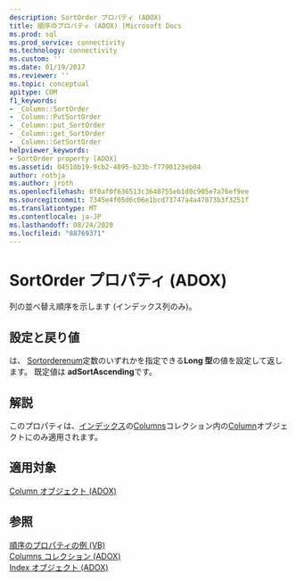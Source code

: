 ```yaml
---
description: SortOrder プロパティ (ADOX)
title: 順序のプロパティ (ADOX) |Microsoft Docs
ms.prod: sql
ms.prod_service: connectivity
ms.technology: connectivity
ms.custom: ''
ms.date: 01/19/2017
ms.reviewer: ''
ms.topic: conceptual
apitype: COM
f1_keywords:
- _Column::SortOrder
- _Column::PutSortOrder
- _Column::put_SortOrder
- _Column::get_SortOrder
- _Column::GetSortOrder
helpviewer_keywords:
- SortOrder property [ADOX]
ms.assetid: 04510b19-9cb2-4895-b23b-f7790123eb04
author: rothja
ms.author: jroth
ms.openlocfilehash: 0f0af0f636513c3648755eb1d0c905e7a76ef9ee
ms.sourcegitcommit: 7345e4f05d6c06e1bcd73747a4a47873b3f3251f
ms.translationtype: MT
ms.contentlocale: ja-JP
ms.lasthandoff: 08/24/2020
ms.locfileid: "88769371"
---
```

# <a name="sortorder-property-adox"></a>SortOrder プロパティ (ADOX)
列の並べ替え順序を示します (インデックス列のみ)。  
  
## <a name="settings-and-return-values"></a>設定と戻り値  
 は、 [Sortorderenum](./sortorderenum.md)定数のいずれかを指定できる**Long 型**の値を設定して返します。 既定値は **adSortAscending**です。  
  
## <a name="remarks"></a>解説  
 このプロパティは、[インデックス](./index-object-adox.md)の[Columns](./columns-collection-adox.md)コレクション内の[Column](./column-object-adox.md)オブジェクトにのみ適用されます。  
  
## <a name="applies-to"></a>適用対象  
 [Column オブジェクト (ADOX)](./column-object-adox.md)  
  
## <a name="see-also"></a>参照  
 [順序のプロパティの例 (VB)](./sortorder-property-example-vb.md)   
 [Columns コレクション (ADOX)](./columns-collection-adox.md)   
 [Index オブジェクト (ADOX)](./index-object-adox.md)